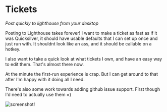 Tickets
======================================================================

*Post quickly to lighthouse from your desktop*

Posting to Lighthouse takes forever! I want to make a ticket as fast as if it was Quicksilver, it should have usable defaults that I can set up once and just run with. It shouldnt look like an ass, and it should be callable on a hotkey.

I also want to take a quick look at what tickets I own, and have an easy way to edit them. That's almost there now.

At the minute the first-run experience is crap. But I can get around to that after I'm happy with it doing all I need.

There's also some work towards adding github issue support. First though I'd need to actually use them =)

![screenshot!](https://github.com/orta/tickets/raw/master/web/tickets.png)